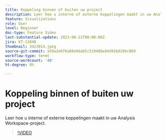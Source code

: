 ```yaml
---
title: Koppeling binnen of buiten uw project
description: Leer hoe u interne of externe koppelingen maakt in uw Analysis Workspace-project.
feature: Visualizations
role: User
level: Beginner
doc-type: Feature Video
last-substantial-update: 2023-08-21T00:00:00Z
jira: KT-13848
thumbnail: 3423014.jpeg
source-git-commit: a59a2e6f6a08e9dab5c519488e84d916d289c869
workflow-type: tm+mt
source-wordcount: '40'
ht-degree: 0%

---
```



# Koppeling binnen of buiten uw project

Leer hoe u interne of externe koppelingen maakt in uw Analysis Workspace-project.

>[!VIDEO](https://video.tv.adobe.com/v/3423014/?learn=on)
